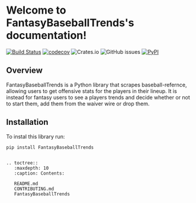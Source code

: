 # Welcome to FantasyBaseballTrends's documentation!

[![Build Status](https://github.com/Cargo1284/FantasyBaseballTrends/workflows/Build%20Status/badge.svg?branch=main)](https://github.com/Cargo1284/FantasyBaseballTrends/actions?query=workflow%3A%22Build+Status%22)
[![codecov](https://codecov.io/gh/Cargo1284/FantasyBaseballTrends/branch/main/graph/badge.svg)](https://app.codecov.io/gh/Cargo1284/FantasyBaseballTrends)
![Crates.io](https://img.shields.io/crates/l/ap)
![GitHub issues](https://img.shields.io/github/issues/cargo1284/fantasybaseballtrends)
[![PyPI](https://img.shields.io/pypi/v/FantasyBaseballTrends)](https://pypi.org/project/FantasyBaseballTrends/)

## Overview
FantasyBaseballTrends is a Python library that scrapes baseball-refernce, allowing users to get offensive stats for the players in their lineup. It is instead for fantasy users to see a players trends and decide whether or not to start them, add them from the waiver wire or drop them.

## Installation
To instal this library run:
```
pip install FantasyBaseballTrends
```

```eval_rst

.. toctree::
   :maxdepth: 10
   :caption: Contents:

   README.md
   CONTRIBUTING.md
   FantasyBaseballTrends

```